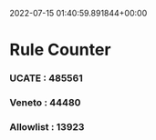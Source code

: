 2022-07-15 01:40:59.891844+00:00
# Rule Counter 
 ### UCATE : 485561

 ### Veneto : 44480

 ### Allowlist : 13923